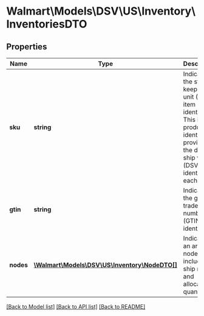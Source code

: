 # Walmart\Models\DSV\US\Inventory\InventoriesDTO

## Properties

Name | Type | Description | Notes
------------ | ------------- | ------------- | -------------
**sku** | **string** | Indicates the stock keeping unit (SKU) item identifier.    This is a product identifier provided by the drop ship vendor (DSV) to identify each item. |
**gtin** | **string** | Indicates the global trade item number (GTIN) item identifier. |
**nodes** | [**\Walmart\Models\DSV\US\Inventory\NodeDTO[]**](NodeDTO.md) | Indicates an array for nodes, to include ship node and allocated quantity. | [optional]


[[Back to Model list]](./) [[Back to API list]](../../../../../README.md#supported-apis) [[Back to README]](../../../../../README.md)
